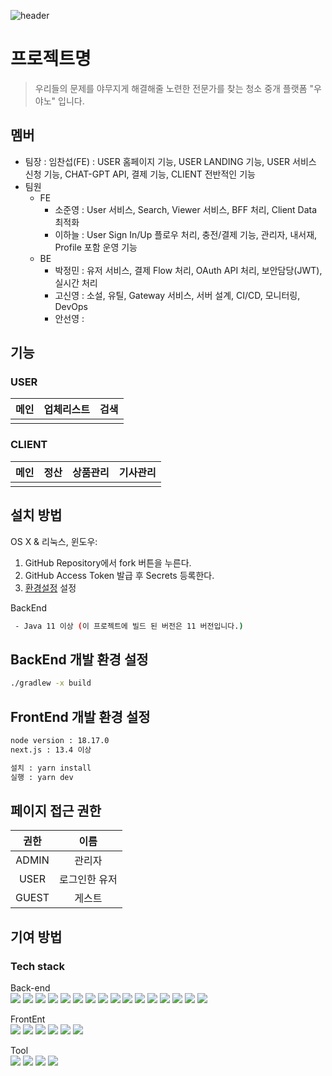 ![header](https://capsule-render.vercel.app/api?type=waving&color=5CD1E5&height=300&section=header&text=우야노&fontColor=ffffff&fontSize=90&animation=fadeIn&fontAlignY=38&desc=%ec%9a%b0%eb%a6%ac%eb%93%a4%ec%9d%98+%eb%ac%b8%ec%a0%9c%eb%a5%bc+%ec%95%bc%eb%ac%b4%ec%a7%80%ea%b2%8c+%ed%95%b4%ea%b2%b0%ed%95%b4%ec%a4%84+%eb%85%b8%eb%a0%a8%ed%95%9c+%ec%a0%84%eb%ac%b8%ea%b0%80%eb%a5%bc+%ec%b0%be%ec%8a%b5%eb%8b%88%eb%8b%a4.&descAlignY=60&descAlign=50)


# 프로젝트명
> 우리들의 문제를 야무지게 해결해줄 노련한 전문가를 찾는 청소 중개 플랫폼 "우야노" 입니다.


## 멤버
* 팀장 : 임찬섭(FE) : USER 홈페이지 기능, USER LANDING 기능, USER 서비스 신청 기능, CHAT-GPT API, 결제 기능, CLIENT 전반적인 기능
* 팀원
  * FE
    - 소준영 : User 서비스, Search, Viewer 서비스, BFF 처리, Client Data 최적화
    - 이하늘 : User Sign In/Up 플로우 처리, 충전/결제 기능, 관리자, 내서재, Profile 포함 운영 기능
  * BE
    - 박정민 : 유저 서비스, 결제 Flow 처리, OAuth API 처리, 보안담당(JWT), 실시간 처리
    - 고신영 : 소설, 유틸, Gateway 서비스, 서버 설계, CI/CD, 모니터링, DevOps
    - 안선영 : 


## 기능
### USER
|메인|업체리스트|검색|
|:-:|:-:|:-:|
|||

### CLIENT
|메인|정산|상품관리|기사관리|
|:-:|:-:|:-:|:-:|
|||


## 설치 방법


OS X & 리눅스, 윈도우:


1. GitHub Repository에서 fork 버튼을 누른다. 
2. GitHub Access Token 발급 후 Secrets 등록한다.
3. [환경설정](#enviroment) 설정


BackEnd
```sh
 - Java 11 이상 (이 프로젝트에 빌드 된 버전은 11 버전입니다.)
```


## BackEnd 개발 환경 설정


```sh
./gradlew -x build
```


## FrontEnd 개발 환경 설정

```sh
node version : 18.17.0
next.js : 13.4 이상
```

```sh
설치 : yarn install 
실행 : yarn dev
```


## 페이지 접근 권한


|권한|이름|
|:-:|:-:|
|ADMIN|관리자|
|USER|로그인한 유저|
|GUEST|게스트|


## 기여 방법

### Tech stack
Back-end  
<img src="https://img.shields.io/badge/Java-007396?style=flat&logo=Java&logoColor=white" />
<img src="https://img.shields.io/badge/Spring-6DB33F?style=flat&logo=Spring&logoColor=white" />
<img src="https://img.shields.io/badge/Spring Boot-6DB33F?style=flat&logo=Spring Boot&logoColor=white" />
<img src="https://img.shields.io/badge/Spring Security-6DB33F?style=flat&logo=Spring Security&logoColor=white" />
<img src="https://img.shields.io/badge/Spring%20cloud-6DB33F?style=flat&logoColor=white" />
<img src="https://img.shields.io/badge/Spring%20batch-6DB33F?style=flat&logoColor=white" />
<img src="https://img.shields.io/badge/Spring%20Cloud-6DB33F?style=flat&logoColor=white" />
<img src="https://img.shields.io/badge/Spring%20Batch-6DB33F?style=flat&logoColor=white" />
<img src="https://img.shields.io/badge/MySQL-4479A1?style=flat&logo=MySQL&logoColor=white" />
<img src="https://img.shields.io/badge/Kafka-231F20?style=flat&for-the-badge&logo=apachekafka&logoColor=white" />
<img src="https://img.shields.io/badge/Axon%20server-004088?style=flat&for-the-badge&logoColor=white" />
<img src="https://img.shields.io/badge/JWT-000000?style=flat&logo=JWT&logoColor=white" />
<img src="https://img.shields.io/badge/Grafana-F46800?style=flat&logo=Grafana&for-the-badge&logo=grafana&logoColor=white" />
<img src="https://img.shields.io/badge/Amazonaws-232F3E?style=flat&for-the-badge&logo=amazonaws&logoColor=white" /> 
<img src="https://img.shields.io/badge/Docker-2496ED?style=flat&for-the-badge&logo=docker&logoColor=white" />
<img src="https://img.shields.io/badge/Gitaction-2088FF?style=flat&for-the-badge&logo=githubactions&logoColor=white" />


FrontEnt  
<img src="https://img.shields.io/badge/HTML5-E34F26?style=flat&logo=HTML5&logoColor=white" />
<img src="https://img.shields.io/badge/CSS3-1572B6?style=flat&logo=CSS3&logoColor=white" />
<img src="https://img.shields.io/badge/JavaScript-F7DF1E?style=flat&logo=JavaScript&logoColor=white" />
<img src="https://img.shields.io/badge/React-61DAFB?style=flat&logo=React&logoColor=white" />
<img src="https://img.shields.io/badge/TypeScript-3178C6?style=flat&logo=TypeScript&logoColor=white" />
<img src="https://img.shields.io/badge/Next.js-000000?style=flat&logo=Next.js&logoColor=white" />


Tool  
<img src="https://img.shields.io/badge/IntelliJ IDEA-000000?style=flat&logo=IntelliJ IDEA&logoColor=white" />
<img src="https://img.shields.io/badge/Visual Studio Code-007ACC?style=flat&logo=Visual Studio Code&logoColor=white" />
<img src="https://img.shields.io/badge/GitHub Actions-2088FF?style=flat&logo=GitHub Actions&logoColor=white" />
<img src="https://img.shields.io/badge/Docker-2496ED?style=flat&logo=Docker&logoColor=white" />




